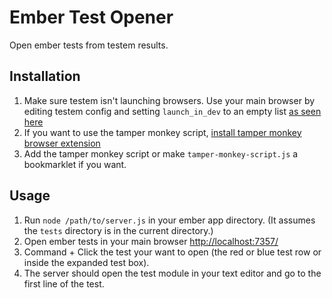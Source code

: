 # Ember Test Opener

Open ember tests from testem results.

## Installation

1. Make sure testem isn't launching browsers.  Use your main browser by editing testem config and setting `launch_in_dev` to an empty list 
[as seen here](https://embermap.com/notes/64-our-testem-config)
1. If you want to use the tamper monkey script, [install tamper monkey browser extension](http://tampermonkey.net/)
1. Add the tamper monkey script or make `tamper-monkey-script.js` a bookmarklet if you want.

## Usage

1. Run `node /path/to/server.js` in your ember app directory. (It assumes the `tests` directory is in the current directory.)
1. Open ember tests in your main browser [http://localhost:7357/](http://localhost:7357/)
1. Command + Click the test your want to open (the red or blue test row or inside the expanded test box).
1. The server should open the test module in your text editor and go to the first line of the test.
